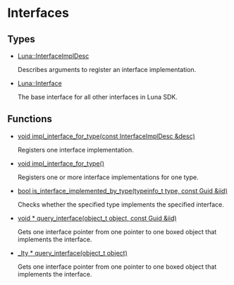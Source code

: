 # Interfaces
## Types
* [Luna::InterfaceImplDesc](struct_luna_1_1_interface_impl_desc.md)

    Describes arguments to register an interface implementation. 


* [Luna::Interface](struct_luna_1_1_interface.md)

    The base interface for all other interfaces in Luna SDK. 


## Functions
* [void impl_interface_for_type(const InterfaceImplDesc &desc)](group___runtime_interface_1ga945dc30f32030f88b5df4e99a04cdeb4.md)

    Registers one interface implementation. 

* [void impl_interface_for_type()](group___runtime_interface_1ga44b21a1d55c2f93cc3cb96657f88d690.md)

    Registers one or more interface implementations for one type. 

* [bool is_interface_implemented_by_type(typeinfo_t type, const Guid &iid)](group___runtime_interface_1ga351ebc4eab8cce713963e130a1fcec0f.md)

    Checks whether the specified type implements the specified interface. 

* [void * query_interface(object_t object, const Guid &iid)](group___runtime_interface_1ga86b6ea2b9c911ba917462d3797e174d4.md)

    Gets one interface pointer from one pointer to one boxed object that implements the interface. 

* [_Ity * query_interface(object_t object)](group___runtime_interface_1gaf6fa36ce4224a745157d50c5c618b32e.md)

    Gets one interface pointer from one pointer to one boxed object that implements the interface. 

